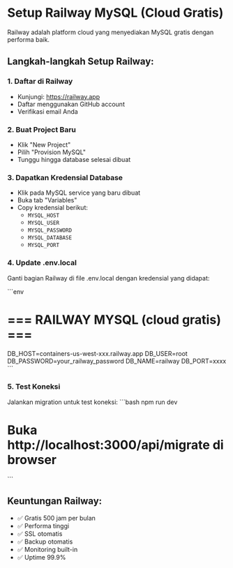 # Setup Railway MySQL (Cloud Gratis)

Railway adalah platform cloud yang menyediakan MySQL gratis dengan performa baik.

## Langkah-langkah Setup Railway:

### 1. Daftar di Railway
- Kunjungi: https://railway.app
- Daftar menggunakan GitHub account
- Verifikasi email Anda

### 2. Buat Project Baru
- Klik "New Project"
- Pilih "Provision MySQL"
- Tunggu hingga database selesai dibuat

### 3. Dapatkan Kredensial Database
- Klik pada MySQL service yang baru dibuat
- Buka tab "Variables"
- Copy kredensial berikut:
  - `MYSQL_HOST`
  - `MYSQL_USER` 
  - `MYSQL_PASSWORD`
  - `MYSQL_DATABASE`
  - `MYSQL_PORT`

### 4. Update .env.local
Ganti bagian Railway di file .env.local dengan kredensial yang didapat:

\`\`\`env
# === RAILWAY MYSQL (cloud gratis) ===
DB_HOST=containers-us-west-xxx.railway.app
DB_USER=root
DB_PASSWORD=your_railway_password
DB_NAME=railway
DB_PORT=xxxx
\`\`\`

### 5. Test Koneksi
Jalankan migration untuk test koneksi:
\`\`\`bash
npm run dev
# Buka http://localhost:3000/api/migrate di browser
\`\`\`

## Keuntungan Railway:
- ✅ Gratis 500 jam per bulan
- ✅ Performa tinggi
- ✅ SSL otomatis
- ✅ Backup otomatis
- ✅ Monitoring built-in
- ✅ Uptime 99.9%
